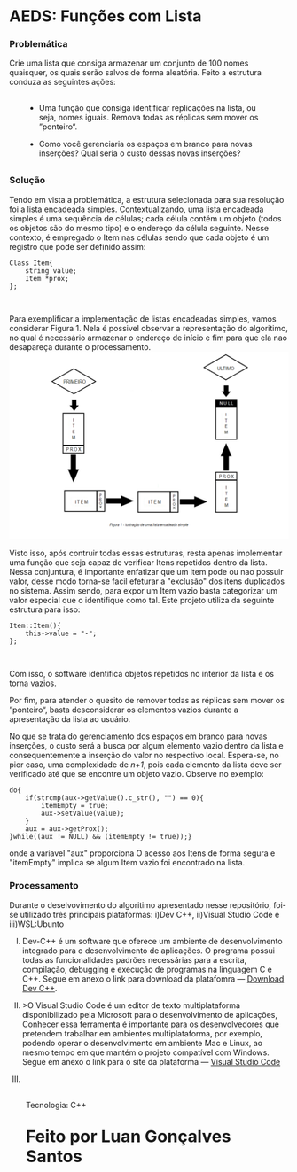 # <b>AEDS: Funções com Lista</b>
<h3>Problemática</h3>
<p style="text-aling: center;">Crie uma lista que consiga armazenar um conjunto de 100 nomes quaisquer, os quais serão salvos de forma aleatória. Feito a estrutura conduza as seguintes ações: </p>
<div style="margin: 30px 30px 30px 30px;">
	<ul>
		<li>
			<p>Uma função que consiga identificar replicações na lista, ou seja, nomes iguais. Remova
todas as réplicas sem mover os ”ponteiro“.</p></li><li><p>Como você gerenciaria os espaços em branco para novas inserções? Qual seria o custo
dessas novas inserções?</p>
		</li>
	</ul>
</div>
<h3>Solução</h3>
<p style="text-aling: center;">Tendo em vista a problemática, a estrutura selecionada para sua resolução foi a lista encadeada simples. Contextualizando, uma lista encadeada simples é uma sequência de células; cada célula contém um objeto (todos os objetos são do mesmo tipo) e o endereço da célula seguinte.  Nesse contexto, é empregado o Item nas células sendo que cada objeto é um registro que pode ser definido assim:</p> 
<div>
	<code><pre>Class Item{
	string value;
	Item *prox;
};</pre></code>
</div><br>
<p>Para exemplificar a implementação de listas encadeadas simples, vamos considerar Figura 1. Nela é possivel observar a representação do algoritimo, no qual é necessário armazenar o endereço de início e fim para que ela nao desapareça durante o processamento. 
<br><img src="img/img1.png"><br>
<p>Visto isso, após contruir todas essas estruturas, resta apenas implementar uma função que seja capaz de verificar Itens repetidos dentro da lista. Nessa conjuntura, é importante enfatizar que um item pode ou nao possuir valor, desse modo torna-se facil efeturar a "exclusão" dos itens duplicados no sistema. Assim sendo, para expor um Item vazio basta categorizar um valor especial que o identifique como tal. Este projeto utiliza da seguinte estrutura para isso:</p>
<div>
	<code><pre>Item::Item(){
	this->value = "-";
};</pre></code>
</div><br>
<p>Com isso, o software identifica objetos repetidos no interior da lista e os torna vazios.</p>
<p>Por fim, para atender o quesito de  remover todas as réplicas sem mover os ”ponteiro“, basta desconsiderar os elementos vazios durante a apresentação da lista ao usuário.</p>

<p>No que se trata do gerenciamento dos espaços em branco para novas inserções, o custo será a busca por algum elemento vazio dentro da lista e consequentemente a inserção do valor no respectivo local. Espera-se, no pior caso, uma complexidade de <i>n+1</i>, pois cada elemento da lista deve ser verificado até que se encontre um objeto vazio. Observe no exemplo:</p>
<div>
	<code><pre>do{
	if(strcmp(aux->getValue().c_str(), "") == 0){
		itemEmpty = true;
		aux->setValue(value);
	}
	aux = aux->getProx();
}while((aux != NULL) && (itemEmpty != true));}</pre></code>

<p>onde a variavel  "aux" proporciona O acesso aos Itens de forma segura e "itemEmpty" implica se algum Item vazio foi encontrado na lista.</p>
<h3>Processamento</h3>
<p>Durante o deselvovimento do algoritimo apresentado nesse repositório, foi-se utilizado três principais plataformas: i)Dev C++, ii)Visual Studio Code e iii)WSL:Ubunto</p>

<ol type="I">
	<li>
		<p>Dev-C++ é um software que oferece um ambiente de desenvolvimento integrado para o desenvolvimento de aplicações. O programa possui todas as funcionalidades padrões necessárias para a escrita, compilação, debugging e execução de programas na linguagem C e C++. Segue em anexo o link para download da platafomra — <a href="https://sourceforge.net/projects/orwelldevcpp/?msclkid=772169bcce5211ec8bf9238bb31ed5b5">Download Dev C++<a>.</p>
	</li>
	<li>
		<p>>O Visual Studio Code é um editor de texto multiplataforma disponibilizado pela Microsoft para o desenvolvimento de aplicações, Conhecer essa ferramenta é importante para os desenvolvedores que pretendem trabalhar em ambientes multiplataforma, por exemplo,  podendo operar o desenvolvimento em ambiente Mac e Linux, ao mesmo tempo em que mantém o projeto compatível com Windows. Segue em anexo o link para o site da plataforma — <a href="https://code.visualstudio.com/">Visual Studio Code<a></p>
	</li>
	<li>
		<p</p>
	</li>
</ol>	
<div style="margin: 30px 30px 30px 30px;"><p>Tecnologia: C++</p></div>
<div style="margin: 30px 30px 30px 30px; font-size: 30px;"><p><b>Feito por Luan Gonçalves Santos</p><b></div>


